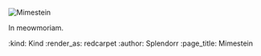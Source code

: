 ![Mimestein](https://dl.dropboxusercontent.com/u/564636/mimestein_shod.jpg)

In meowmoriam.

:kind: Kind
:render_as: redcarpet
:author: Splendorr
:page_title: Mimestein
